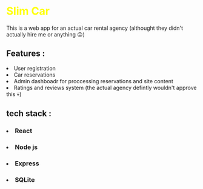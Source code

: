 # <span style="color: yellow;">Slim Car </span>

This is a web app for an actual car rental agency (althought they didn't actually hire me or anything 😐)

## Features :
<li>User registration</li>
<li>Car reservations</li>
<li>Admin dashboadr for proccessing reservations and site content</li>
<li>Ratings and reviews system (the actual agency defintly wouldn't approve this 💀)</li>

## tech stack :

### <li>React
### <li>Node js
### <li>Express 
### <li>SQLite 
 


